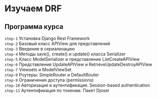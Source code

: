 # Изучаем DRF

## Программа курса	
`step-1` Установка Django Rest Framework <br>
`step-2` Базовый класс APIView для представлений <br>
`step-3` Введение в сериализацию <br>
`step-4` Методы save(), create() и update() класса Serializer <br>
`step-5` Класс ModelSerializer и представление ListCreateAPIView <br>
`step-6` Представления UpdateAPIView и RetrieveUpdateDestroyAPIView <br>
`step-7` Viewsets и ModelViewSet <br>
`step-8` Роутеры: SimpleRouter и DefaultRouter <br>
`step-9` Ограничения доступа (permissions) <br>
`step-10` Авторизация и аутентификация. Session-based authentication <br>
`step-11` Аутентификация по токенам. Пакет Djoser <br>
